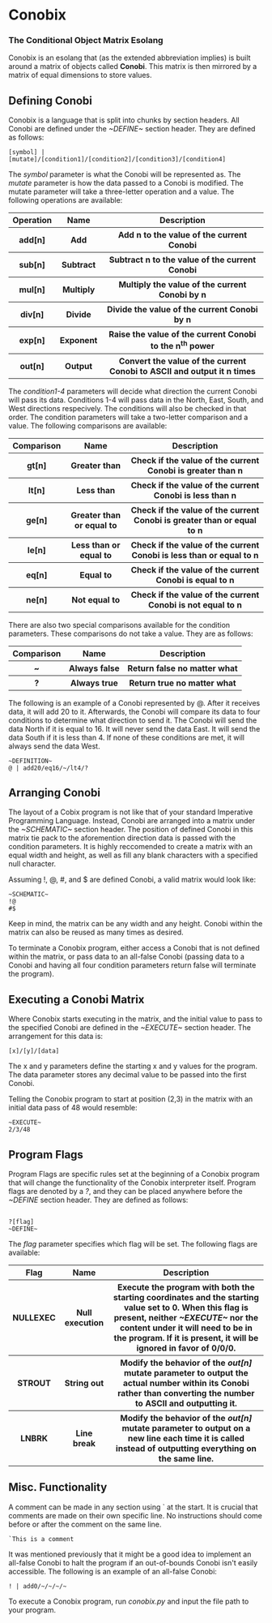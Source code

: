 <h1>Conobix</h1>
<h3>The Conditional Object Matrix Esolang</h3>
<p>Conobix is an esolang that (as the extended abbreviation implies) is built around a matrix of objects called <strong>Conobi</strong>. This matrix is then mirrored by a matrix of equal dimensions to store values.</p>

<h2>Defining Conobi</h2>
<p>Conobix is a language that is split into chunks by section headers. All Conobi are defined under the <em>~DEFINE~</em> section header. They are defined as follows:</p>
<code>[symbol] | [mutate]/[condition1]/[condition2]/[condition3]/[condition4]</code>

<p>The <em>symbol</em> parameter is what the Conobi will be represented as. The <em>mutate</em> parameter is how the data passed to a Conobi is modified. The mutate parameter will take a three-letter operation and a value. The following operations are available:</p>

<table>
<tr>
<th> Operation</th> <th>Name</th><th>Description</th>
</tr>
<tr>
<th> add[n]</th> <th>Add</th><th>Add n to the value of the current Conobi </th>
</tr>
<tr>
<th> sub[n]</th> <th>Subtract</th><th>Subtract n to the value of the current Conobi </th>
</tr>
<tr>
<th> mul[n]</th> <th>Multiply</th><th>Multiply the value of the current Conobi by n </th>
</tr>
<tr>
<th> div[n]</th> <th>Divide</th><th>Divide the value of the current Conobi by n </th>
</tr>
<tr>
<th> exp[n]</th> <th>Exponent</th><th>Raise the value of the current Conobi to the n<sup>th</sup> power </th>
</tr>
<tr>
<th> out[n]</th> <th>Output</th><th>Convert the value of the current Conobi to ASCII and output it n times</th>
</tr>
</table>

<p>The <em>condition1-4</em> parameters will decide what direction the current Conobi will pass its data. Conditions 1-4 will pass data in the North, East, South, and West directions respecively. The conditions will also be checked in that order. The condition parameters will take a two-letter comparison and a value. The following comparisons are available:</p>

<table>
<tr>
<th> Comparison</th> <th>Name</th><th>Description</th>
</tr>
<tr>
<th> gt[n]</th> <th>Greater than</th><th>Check if the value of the current Conobi is greater than n</th>
</tr>
<tr>
<th> lt[n]</th> <th>Less than</th><th>Check if the value of the current Conobi is less than n</th>
</tr>
<tr>
<th> ge[n]</th> <th>Greater than or equal to</th><th>Check if the value of the current Conobi is greater than or equal to n</th>
</tr>
<tr>
<th> le[n]</th> <th>Less than or equal to</th><th>Check if the value of the current Conobi is less than or equal to n</th>
</tr>
<tr>
<th> eq[n]</th> <th>Equal to</th><th>Check if the value of the current Conobi is equal to n </th>
</tr>
<tr>
<th> ne[n]</th> <th>Not equal to</th><th>Check if the value of the current Conobi is not equal to n</th>
</tr>
</table>

<p>There are also two special comparisons available for the condition parameters. These comparisons do not take a value. They are as follows:</p>

<table>
<tr>
<th> Comparison</th> <th>Name</th><th>Description</th>
</tr>
<tr>
<th> ~</th> <th>Always false</th><th>Return false no matter what </th>
</tr>
<tr>
<th> ?</th> <th>Always true</th><th>Return true no matter what</th>
</tr>
</table>

<p>The following is an example of a Conobi represented by @. After it receives data, it will add 20 to it. Afterwards, the Conobi will compare its data to four conditions to determine what direction to send it. The Conobi will send the data North if it is equal to 16. It will never send the data East. It will send the data South if it is less than 4. If none of these conditions are met, it will always send the data West.</p>
<code>~DEFINITION~
@ | add20/eq16/~/lt4/?</code>

<h2>Arranging Conobi</h2>
<p>The layout of a Cobix program is not like that of your standard Imperative Programming Language. Instead, Conobi are arranged into a matrix under the <em>~SCHEMATIC~</em> section header. The position of defined Conobi in this matrix tie pack to the aforemention direction data is passed with the condition parameters. It is highly reccomended to create a matrix with an equal width and height, as well as fill any blank characters with a specified null character.</p>
<p>Assuming !, @, #, and $ are defined Conobi, a valid matrix would look like:</p>
<code>~SCHEMATIC~
!@
#$
</code>
<p>Keep in mind, the matrix can be any width and any height. Conobi within the matrix can also be reused as many times as desired.</p>
<p>To terminate a Conobix program, either access a Conobi that is not defined within the matrix, or pass data to an all-false Conobi (passing data to a Conobi and having all four condition parameters return false will terminate the program).</p>

<h2>Executing a Conobi Matrix</h2>
<p>Where Conobix starts executing in the matrix, and the initial value to pass to the specified Conobi are defined in the <em>~EXECUTE~</em> section header. The arrangement for this data is:</p>
<code>[x]/[y]/[data]</code>

<p>The x and y parameters define the starting x and y values for the program. The data parameter stores any decimal value to be passed into the first Conobi.</p>
<p>Telling the Conobix program to start at position (2,3) in the matrix with an initial data pass of 48 would resemble:</p>
<code>~EXECUTE~
2/3/48
</code>

<h2>Program Flags</h2>
<p>Program Flags are specific rules set at the beginning of a Conobix program that will change the functionality of the Conobix interpreter itself. Program flags are denoted by a <em>?</em>, and they can be placed anywhere before the <em>~DEFINE</em> section header. They are defined as follows:</p>
<code>
?[flag]
~DEFINE~
</code>
<p> The <em>flag</em> parameter specifies which flag will be set. The following flags are available:</p>

<table>
<tr>
<th> Flag</th> <th>Name</th><th>Description</th>
</tr>
<tr>
<th> NULLEXEC</th> <th>Null execution</th><th> Execute the program with both the starting coordinates and the starting value set to 0. When this flag is present, neither <em>~EXECUTE~</em> nor the content under it will need to be in the program. If it is present, it will be ignored in favor of 0/0/0.</th>
</tr>
<tr>
<th> STROUT</th> <th>String out</th><th>Modify the behavior of the <em>out[n]</em> mutate parameter to output the actual number within its Conobi rather than converting the number to ASCII and outputting it.</th>
</tr>
<tr>
<th> LNBRK</th> <th>Line break</th><th>Modify the behavior of the <em>out[n]</em> mutate parameter to output on a new line each time it is called instead of outputting everything on the same line.</th>
</tr>
</table>


<h2>Misc. Functionality</h2>
<p> A comment can be made in any section using ` at the start. It is crucial that comments are made on their own specific line. No instructions should come before or after the comment on the same line.</p>
<code>`This is a comment</code>
<p>It was mentioned previously that it might be a good idea to implement an all-false Conobi to halt the program if an out-of-bounds Conobi isn't easily accessible. The following is an example of an all-false Conobi:</p>
<code>! | add0/~/~/~/~</code>
<p>To execute a Conobix program, run <em>conobix.py</em> and input the file path to your program.


